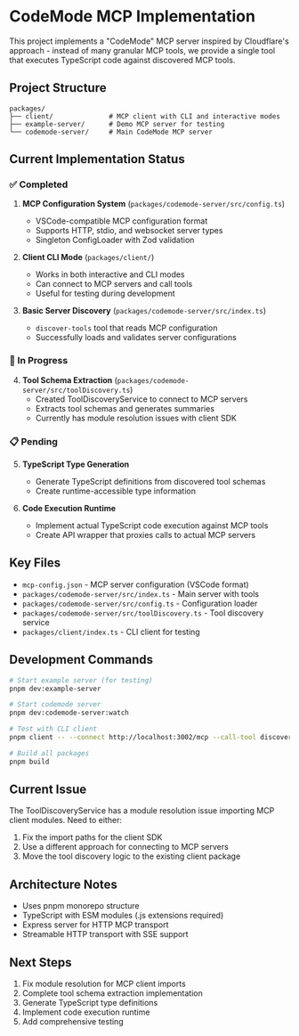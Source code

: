 # CodeMode MCP Implementation

This project implements a "CodeMode" MCP server inspired by Cloudflare's approach - instead of many granular MCP tools, we provide a single tool that executes TypeScript code against discovered MCP tools.

## Project Structure

```
packages/
├── client/              # MCP client with CLI and interactive modes
├── example-server/      # Demo MCP server for testing
└── codemode-server/     # Main CodeMode MCP server
```

## Current Implementation Status

### ✅ Completed
1. **MCP Configuration System** (`packages/codemode-server/src/config.ts`)
   - VSCode-compatible MCP configuration format
   - Supports HTTP, stdio, and websocket server types
   - Singleton ConfigLoader with Zod validation

2. **Client CLI Mode** (`packages/client/`)
   - Works in both interactive and CLI modes
   - Can connect to MCP servers and call tools
   - Useful for testing during development

3. **Basic Server Discovery** (`packages/codemode-server/src/index.ts`)
   - `discover-tools` tool that reads MCP configuration
   - Successfully loads and validates server configurations

### 🚧 In Progress
4. **Tool Schema Extraction** (`packages/codemode-server/src/toolDiscovery.ts`)
   - Created ToolDiscoveryService to connect to MCP servers
   - Extracts tool schemas and generates summaries
   - Currently has module resolution issues with client SDK

### 📋 Pending
5. **TypeScript Type Generation**
   - Generate TypeScript definitions from discovered tool schemas
   - Create runtime-accessible type information

6. **Code Execution Runtime**
   - Implement actual TypeScript code execution against MCP tools
   - Create API wrapper that proxies calls to actual MCP servers

## Key Files

- `mcp-config.json` - MCP server configuration (VSCode format)
- `packages/codemode-server/src/index.ts` - Main server with tools
- `packages/codemode-server/src/config.ts` - Configuration loader
- `packages/codemode-server/src/toolDiscovery.ts` - Tool discovery service
- `packages/client/index.ts` - CLI client for testing

## Development Commands

```bash
# Start example server (for testing)
pnpm dev:example-server

# Start codemode server
pnpm dev:codemode-server:watch

# Test with CLI client
pnpm client -- --connect http://localhost:3002/mcp --call-tool discover-tools

# Build all packages
pnpm build
```

## Current Issue

The ToolDiscoveryService has a module resolution issue importing MCP client modules. Need to either:
1. Fix the import paths for the client SDK
2. Use a different approach for connecting to MCP servers
3. Move the tool discovery logic to the existing client package

## Architecture Notes

- Uses pnpm monorepo structure
- TypeScript with ESM modules (.js extensions required)
- Express server for HTTP MCP transport
- Streamable HTTP transport with SSE support

## Next Steps

1. Fix module resolution for MCP client imports
2. Complete tool schema extraction implementation
3. Generate TypeScript type definitions
4. Implement code execution runtime
5. Add comprehensive testing